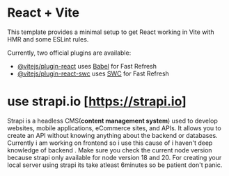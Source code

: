 # React + Vite

This template provides a minimal setup to get React working in Vite with HMR and some ESLint rules.

Currently, two official plugins are available:

- [@vitejs/plugin-react](https://github.com/vitejs/vite-plugin-react/blob/main/packages/plugin-react/README.md) uses [Babel](https://babeljs.io/) for Fast Refresh
- [@vitejs/plugin-react-swc](https://github.com/vitejs/vite-plugin-react-swc) uses [SWC](https://swc.rs/) for Fast Refresh

# use strapi.io [https://strapi.io]
Strapi is a headless CMS(**content management system**) used to develop websites, mobile applications, eCommerce sites, and APIs. It allows you to create an API without knowing anything about the backend or databases.
Currently i am working on frontend so i use this cause of i haven't deep knowledge of backend . 
Make sure you check the current node version because strapi only available for node version 18 and 20.
For creating your local server using strapi its take atleast 6minutes so be patient don't panic. 


